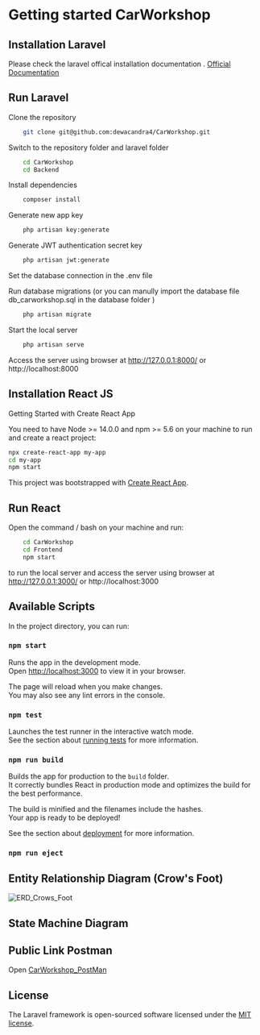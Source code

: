 # Getting started CarWorkshop

## Installation Laravel

Please check the laravel offical installation documentation . [Official Documentation](https://laravel.com/docs/9.x/installation)

## Run Laravel
Clone the repository

```bash
    git clone git@github.com:dewacandra4/CarWorkshop.git
```

Switch to the repository folder and laravel folder
```bash
    cd CarWorkshop
    cd Backend
```

Install dependencies 

```bash
    composer install
```

Generate new app key
```bash
    php artisan key:generate
```

Generate JWT authentication secret key
```bash
    php artisan jwt:generate
```

Set the database connection in the .env file

Run database migrations (or you can manully import the database file db_carworkshop.sql in the database folder )

```bash
    php artisan migrate
```

Start the local server

```bash
    php artisan serve
```

Access the server using browser at http://127.0.0.1:8000/ or http://localhost:8000

## Installation React JS 
Getting Started with Create React App

You need to have Node >= 14.0.0 and npm >= 5.6 on your machine to run and create a react project: 
```bash
npx create-react-app my-app
cd my-app
npm start

```

This project was bootstrapped with [Create React App](https://github.com/facebook/create-react-app).

## Run React 

Open the command / bash on your machine and run:

```bash
    cd CarWorkshop
    cd Frontend
    npm start
```
to run the local server and access the server using browser at http://127.0.0.1:3000/ or http://localhost:3000

## Available Scripts
In the project directory, you can run:

### `npm start`

Runs the app in the development mode.\
Open [http://localhost:3000](http://localhost:3000) to view it in your browser.

The page will reload when you make changes.\
You may also see any lint errors in the console.

### `npm test`

Launches the test runner in the interactive watch mode.\
See the section about [running tests](https://facebook.github.io/create-react-app/docs/running-tests) for more information.

### `npm run build`

Builds the app for production to the `build` folder.\
It correctly bundles React in production mode and optimizes the build for the best performance.

The build is minified and the filenames include the hashes.\
Your app is ready to be deployed!

See the section about [deployment](https://facebook.github.io/create-react-app/docs/deployment) for more information.

### `npm run eject`

## Entity Relationship Diagram (Crow's Foot)
![ERD_Crows_Foot](https://ibb.co/9Z66tPM)
## State Machine Diagram

## Public Link Postman
Open [CarWorkshop_PostMan](https://www.postman.com/supply-technologist-56058075/workspace/carworkshop/collection/19178862-65452c23-6cb6-4f4d-ba66-d6117388212d?action=share&creator=19178862)
## License

The Laravel framework is open-sourced software licensed under the [MIT license](https://opensource.org/licenses/MIT).
